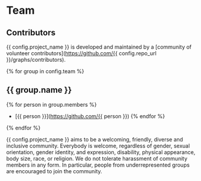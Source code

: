 # Team

## Contributors

{{ config.project_name }} is developed and maintained by a
[community of volunteer contributors](https://github.com/{{ config.repo_url }}/graphs/contributors).

{% for group in config.team %}

## {{ group.name }}

{% for person in group.members %}

- [{{ person }}](https://github.com/{{ person }})
  {% endfor %}

{% endfor %}

{{ config.project_name }} aims to be a welcoming, friendly, diverse and
inclusive community. Everybody is welcome, regardless of gender, sexual
orientation, gender identity, and expression, disability, physical appearance,
body size, race, or religion. We do not tolerate harassment of community
members in any form. In particular, people from underrepresented groups are
encouraged to join the community.
